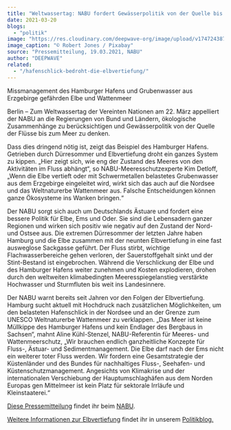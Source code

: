 ```yaml
---
title: "Weltwassertag: NABU fordert Gewässerpolitik von der Quelle bis zum Meer"
date: 2021-03-20
blogs: 
  - "politik"
image: "https://res.cloudinary.com/deepwave-org/image/upload/v1747243871/deepwave.org/sunrise-3744418_1920.jpg"
image_caption: "© Robert Jones / Pixabay"
source: "Pressemitteilung, 19.03.2021, NABU"
author: "DEEPWAVE"
related: 
  - "/hafenschlick-bedroht-die-elbvertiefung/"
---
```


Missmanagement des Hamburger Hafens und Grubenwasser aus Erzgebirge gefährden Elbe und Wattenmeer

Berlin – Zum Weltwassertag der Vereinten Nationen am 22. März appelliert der NABU an die Regierungen von Bund und Ländern, ökologische Zusammenhänge zu berücksichtigen und Gewässerpolitik von der Quelle der Flüsse bis zum Meer zu denken.

Dass dies dringend nötig ist, zeigt das Beispiel des Hamburger Hafens. Getrieben durch Dürresommer und Elbvertiefung droht ein ganzes System zu kippen. „Hier zeigt sich, wie eng der Zustand des Meeres von den Aktivitäten im Fluss abhängt“, so NABU-Meeresschutzexperte Kim Detloff, „Wenn die Elbe vertieft oder mit Schwermetallen belastetes Grubenwasser aus dem Erzgebirge eingeleitet wird, wirkt sich das auch auf die Nordsee und das Weltnaturerbe Wattenmeer aus. Falsche Entscheidungen können ganze Ökosysteme ins Wanken bringen.“

Der NABU sorgt sich auch um Deutschlands Ästuare und fordert eine bessere Politik für Elbe, Ems und Oder. Sie sind die Lebensadern ganzer Regionen und wirken sich positiv wie negativ auf den Zustand der Nord- und Ostsee aus. Die extremen Dürresommer der letzten Jahre haben Hamburg und die Elbe zusammen mit der neunten Elbvertiefung in eine fast ausweglose Sackgasse geführt. Der Fluss stirbt, wichtige Flachwasserbereiche gehen verloren, der Sauerstoffgehalt sinkt und der Stint-Bestand ist eingebrochen. Während die Verschlickung der Elbe und des Hamburger Hafens weiter zunehmen und Kosten explodieren, drohen durch den weltweiten klimabedingten Meeresspiegelanstieg verstärkte Hochwasser und Sturmfluten bis weit ins Landesinnere.

Der NABU warnt bereits seit Jahren vor den Folgen der Elbvertiefung. Hamburg sucht aktuell mit Hochdruck nach zusätzlichen Möglichkeiten, um den belasteten Hafenschlick in der Nordsee und an der Grenze zum UNESCO Weltnaturerbe Wattenmeer zu verklappen. „Das Meer ist keine Müllkippe des Hamburger Hafens und kein Endlager des Bergbaus in Sachsen“, mahnt Aline Kühl-Stenzel, NABU-Referentin für Meeres- und Wattenmeerschutz, „Wir brauchen endlich ganzheitliche Konzepte für Fluss-, Ästuar- und Sedimentmanagement. Die Elbe darf nach der Ems nicht ein weiterer toter Fluss werden. Wir fordern eine Gesamtstrategie der Küstenländer und des Bundes für nachhaltiges Fluss-, Seehafen- und Küstenschutzmanagement. Angesichts von Klimakrise und der internationalen Verschiebung der Hauptumschlaghäfen aus dem Norden Europas gen Mittelmeer ist kein Platz für sektorale Irrläufe und Kleinstaaterei.“

[Diese Pressemitteilung](https://www.nabu.de/modules/presseservice/index.php?popup=true&db=presseservice&show=31022) findet ihr beim [NABU](https://www.nabu.de/).

[Weitere Informationen zur Elbvertiefung](https://www.deepwave.org/hafenschlick-bedroht-die-elbvertiefung/) findet ihr in unserem [Politikblog.](https://www.deepwave.org/blogs/politik/)
